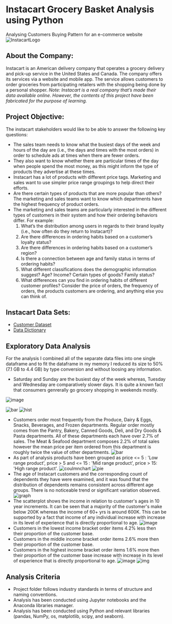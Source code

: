 # Instacart Grocery Basket Analysis using Python
Analysing Customers Buying Pattern for an e-commerce website![InstacartLogo](https://www.zdnet.com/a/img/resize/8ec01a9827508dd3cf0b63effdb15798db5ce95b/2020/08/20/c7ff72fc-cd2a-4f7d-b099-d4becd45c564/instacart.jpg?auto=webp&fit=crop&height=900&width=1200)
## About the Company:
Instacart is an American delivery company that operates a grocery delivery and pick-up service in the United States and Canada. The company offers its services via a website and mobile app. The service allows customers to order groceries from participating retailers with the shopping being done by a personal shopper.
_Note: Instacart is a real company that’s made their data available online. However, the contents of this project have been fabricated for the purpose of learning._
## Project Objective:
The instacart stakeholders would like to be able to answer the following key questions: 
* The sales team needs to know what the busiest days of the week and hours of the day are (i.e., the days and times with the most orders) in order to schedule ads at times when there are fewer orders.
* They also want to know whether there are particular times of the day when people spend the most money, as this might inform the type of products they advertise at these times.
* Instacart has a lot of products with different price tags. Marketing and sales want to use simpler price range groupings to help direct their efforts.
* Are there certain types of products that are more popular than others? The marketing and sales teams want to know which departments have the highest frequency of product orders.
* The marketing and sales teams are particularly interested in the different types of customers in their system and how their ordering behaviors differ. For example:
   1. What’s the distribution among users in regards to their brand loyalty (i.e., how often do they return to Instacart)?
   2. Are there differences in ordering habits based on a customer’s loyalty status?
   3. Are there differences in ordering habits based on a customer’s region?
   4. Is there a connection between age and family status in terms of ordering habits?
   5. What different classifications does the demographic information suggest? Age? Income? Certain types of goods? Family status?
   6. What differences can you find in ordering habits of different customer profiles? Consider the price of orders, the frequency of orders, the products customers are ordering, and anything else you can think of.
## Instacart Data Sets:
* [Customer Dataset](https://www.kaggle.com/datasets/psparks/instacart-market-basket-analysis)
* [Data Dictionary](https://gist.github.com/jeremystan/c3b39d947d9b88b3ccff3147dbcf6c6b)
## Exploratory Data Analysis
For the analysis I combined all of the separate data files into one single dataframe and to fit the dataframe in my memory I reduced its size to 50% (7.1 GB to 4.4 GB) by type conversion and without loosing any information.
* Saturday and Sunday are the busiest day of the week whereas, Tuesday and Wednesday are comparatively slower days. It is quite a known fact that consumers genrerally go grocery shopping in weekends mostly.

![image](https://github.com/malvika-mall/Instacart-Grocery-Basket-Analysis-using-Python/assets/135637670/14989f73-90b5-4e7e-824d-b45b35410e57)

![bar](https://github.com/malvika-mall/Instacart-Grocery-Basket-Analysis-using-Python/blob/main/03%20Analysis/Visualizations/bar_combined.png)
![hist](https://github.com/malvika-mall/Instacart-Grocery-Basket-Analysis-using-Python/blob/main/03%20Analysis/Visualizations/hist_ords_hour_combined_24.png)
* Customers order most frequently from the Produce, Dairy & Eggs, Snacks, Beverages, and Frozen departments. Regular order mostly comes from the Pantry, Bakery, Canned Goods, Deli, and Dry Goods & Pasta departments. All of these departments each have over 2.7% of sales. The Meat & Seafood department composes 2.2% of total sales however the mean price per item ordered from this department is roughly twice the value of other departments.
![bar](https://github.com/malvika-mall/Instacart-Grocery-Basket-Analysis-using-Python/blob/main/03%20Analysis/Visualizations/bar_top_depts.png)
* As part of analysis products have been grouped as price <= 5 : 'Low range product', price > 5 and <= 15 : 'Mid range product', price > 15: 'High range product'.  ![coulmnchart](https://github.com/malvika-mall/Instacart-Grocery-Basket-Analysis-using-Python/blob/main/03%20Analysis/Visualizations/bar_norm_dept_loyalty.png)
 ![pie](https://github.com/malvika-mall/Instacart-Grocery-Basket-Analysis-using-Python/blob/main/03%20Analysis/Visualizations/pie_price_range1.png)
* The age of Instacart customers and the corresponding count of dependents they have were examined, and it was found that the distribution of dependents remains consistent across different age groups. There is no noticeable trend or significant variation observed.
![graph](https://github.com/malvika-mall/Instacart-Grocery-Basket-Analysis-using-Python/blob/main/03%20Analysis/Visualizations/age_dependants_connection_combined.png)
* The scatterplot shows the income in relation to customer's ages in 10 year increments. It can be seen that a majority of the customer's make below 200K whereas the income of 60+ yrs is around 600K. This can be supported by a fact that income of any individual increase with increase in its level of experience that is directly proportional to age.
![image](https://github.com/malvika-mall/Instacart-Grocery-Basket-Analysis-using-Python/blob/main/03%20Analysis/Visualizations/income_scatterplot_combined.png)
* Customers in the lowest income bracket order items 4.2% less then their proportion of the customer base.
* Customers in the middle income bracket order items 2.6% more then their proportion of the customer base.
* Customers in the highest income bracket order items 1.6% more then their proportion of the customer base increase with increase in its level of experience that is directly proportional to age.
![image](https://github.com/malvika-mall/Instacart-Grocery-Basket-Analysis-using-Python/blob/main/03%20Analysis/Visualizations/pie_user_income.png)
![img](https://github.com/malvika-mall/Instacart-Grocery-Basket-Analysis-using-Python/blob/main/03%20Analysis/Visualizations/pie_orders_income.png)
## Analysis Criteria
* Project folder follows industry standards in terms of structure and naming conventions.
* Analysis has been conducted using Jupyter notebooks and the Anaconda libraries manager.
* Analysis has been conducted using Python and relevant libraries (pandas, NumPy, os, matplotlib, scipy, and seaborn).
